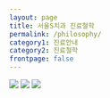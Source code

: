 ```yaml
---
layout: page
title: 서울S치과 진료철학
permalink: /philosophy/
category1: 진료안내
category2: 진료철학
frontpage: false
---
```


<img src="http://www.sorthodontic.com/image/m1_s1_img1.gif">
<img src="http://www.sorthodontic.com/image/m1_s1_img2.gif">
<img src="http://www.sorthodontic.com/image/m1_s1_img3.gif">
